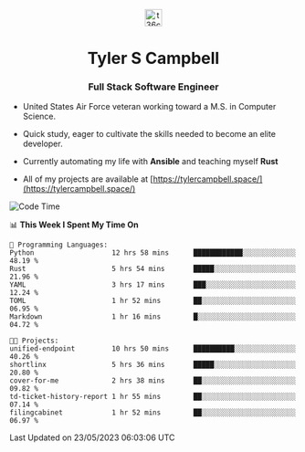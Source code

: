 <p align="center">
<a href="https://www.linkedin.com/in/t36campbell" target="blank"><img align="center" src="https://ik.imagekit.io/t36campbell/Portfolio/linkedin.png.original_m8bbGgPh6.png" alt="t36campbell" height="30" width="30" /></a>
</p>
<h1 align="center">Tyler S Campbell</h1>
<h3 align="center">Full Stack Software Engineer</h3>

* United States Air Force veteran working toward a M.S. in Computer Science.

* Quick study, eager to cultivate the skills needed to become an elite developer.

* Currently automating my life with **Ansible** and teaching myself **Rust**

* All of my projects are available at [https://tylercampbell.space/](https://tylercampbell.space/)

<!--START_SECTION:waka-->
![Code Time](http://img.shields.io/badge/Code%20Time-2%2C515%20hrs%205%20mins-blue)

📊 **This Week I Spent My Time On** 

```text
💬 Programming Languages: 
Python                   12 hrs 58 mins      ████████████░░░░░░░░░░░░░   48.19 % 
Rust                     5 hrs 54 mins       █████░░░░░░░░░░░░░░░░░░░░   21.96 % 
YAML                     3 hrs 17 mins       ███░░░░░░░░░░░░░░░░░░░░░░   12.24 % 
TOML                     1 hr 52 mins        ██░░░░░░░░░░░░░░░░░░░░░░░   06.95 % 
Markdown                 1 hr 16 mins        █░░░░░░░░░░░░░░░░░░░░░░░░   04.72 % 

🐱‍💻 Projects: 
unified-endpoint         10 hrs 50 mins      ██████████░░░░░░░░░░░░░░░   40.26 % 
shortlinx                5 hrs 36 mins       █████░░░░░░░░░░░░░░░░░░░░   20.80 % 
cover-for-me             2 hrs 38 mins       ██░░░░░░░░░░░░░░░░░░░░░░░   09.82 % 
td-ticket-history-report 1 hr 55 mins        ██░░░░░░░░░░░░░░░░░░░░░░░   07.14 % 
filingcabinet            1 hr 52 mins        ██░░░░░░░░░░░░░░░░░░░░░░░   06.97 % 
```


 Last Updated on 23/05/2023 06:03:06 UTC
<!--END_SECTION:waka-->
